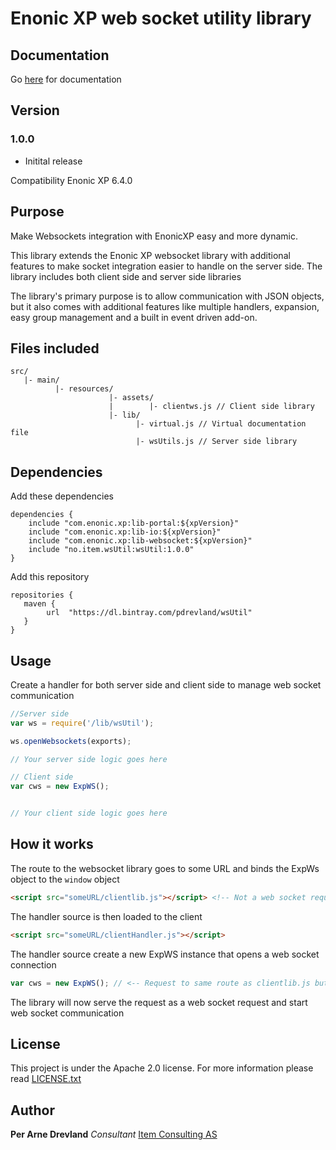 # Enonic XP web socket utility library #

## Documentation ##

Go [here](https://itemconsulting.github.io/wsutil-server/) for documentation

## Version ##

### 1.0.0 ###
 * Initital release

Compatibility Enonic XP 6.4.0



## Purpose ##

Make Websockets integration with EnonicXP easy and more dynamic. 

This library extends the Enonic XP websocket library with additional features to
make socket integration easier to handle on the server side. The library includes both client side and server side libraries

The library's primary purpose is to allow communication with JSON objects, but it also comes with additional features like multiple handlers, 
expansion, easy group management and a built in event driven add-on. 

## Files included ##

```
src/
   |- main/
          |- resources/
                      |- assets/
                      |        |- clientws.js // Client side library
                      |- lib/
                            |- virtual.js // Virtual documentation file
                            |- wsUtils.js // Server side library
```

## Dependencies ##

Add these dependencies
```
dependencies {
    include "com.enonic.xp:lib-portal:${xpVersion}"
    include "com.enonic.xp:lib-io:${xpVersion}"
    include "com.enonic.xp:lib-websocket:${xpVersion}"
    include "no.item.wsUtil:wsUtil:1.0.0"
}
```
Add this repository 
```
repositories {
   maven {
        url  "https://dl.bintray.com/pdrevland/wsUtil"
   }
}
```

## Usage ##

Create a handler for both server side and client side to manage web socket communication

```javascript
//Server side
var ws = require('/lib/wsUtil');

ws.openWebsockets(exports);

// Your server side logic goes here

``` 

```javascript
// Client side
var cws = new ExpWS();


// Your client side logic goes here

```


## How it works ##

The route to the websocket library goes to some URL and binds the ExpWs object to the ``window`` object
```html
<script src="someURL/clientlib.js"></script> <!-- Not a web socket request --> 
```
The handler source is then loaded to the client
```html
<script src="someURL/clientHandler.js"></script> 
```
The handler source create a new ExpWS instance that opens a web socket connection

```javascript
var cws = new ExpWS(); // <-- Request to same route as clientlib.js but with web socket enabled
```

The library will now serve the request as a web socket request and start web socket communication


## License ##

This project is under the Apache 2.0 license. For more information please read [LICENSE.txt](LICENSE.txt)


## Author ##

**Per Arne Drevland** *Consultant* [Item Consulting AS](www.item.no)



